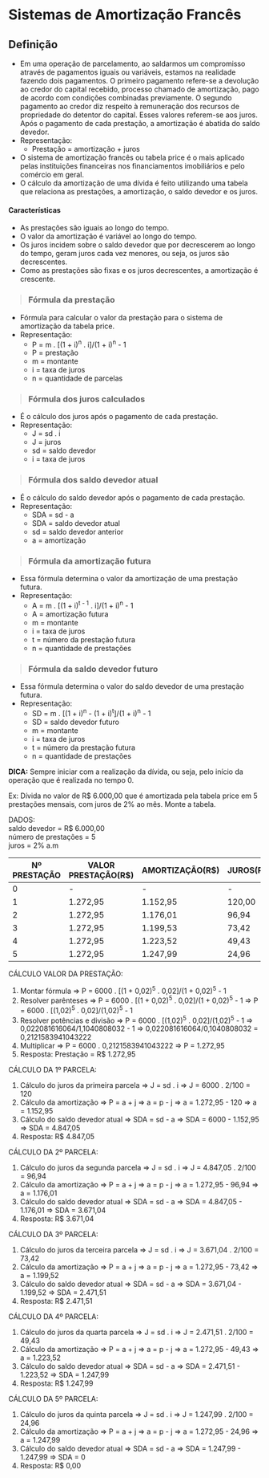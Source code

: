 # Sistemas de Amortização Francês

## Definição
- Em uma operação de parcelamento, ao saldarmos um compromisso através de pagamentos iguais ou variáveis, estamos na realidade fazendo dois pagamentos. O primeiro pagamento refere-se a devolução ao credor do capital recebido, processo chamado de amortização, pago de acordo com condições combinadas previamente. O segundo pagamento ao credor diz respeito à remuneração dos recursos de propriedade do detentor do capital. Esses valores referem-se aos juros. Após o pagamento de cada prestação, a amortização é abatida do saldo devedor.
- Representação:
  - Prestação = amortização + juros
- O sistema de amortização francês ou tabela price é o mais aplicado pelas instituições financeiras nos financiamentos imobiliários e pelo comércio em geral. 
- O cálculo da amortização de uma dívida é feito utilizando uma tabela que relaciona as prestações, a amortização, o saldo devedor e os juros.

#### Características
- As prestações são iguais ao longo do tempo.
- O valor da amortização é variável ao longo do tempo.
- Os juros incidem sobre o saldo devedor que por decrescerem ao longo do tempo, geram juros cada vez menores, ou seja, os juros são decrescentes.
- Como as prestações são fixas e os juros decrescentes, a amortização é crescente.

> ### Fórmula da prestação
- Fórmula para calcular o valor da prestação para o sistema de amortização da tabela price.
- Representação:
  - P = m . [(1 + i)<sup>n</sup> . i]/(1 + i)<sup>n</sup> - 1
  - P = prestação
  - m = montante
  - i = taxa de juros
  - n = quantidade de parcelas

> ### Fórmula dos juros calculados
- É o cálculo dos juros após o pagamento de cada prestação.
- Representação:
  - J = sd . i
  - J = juros
  - sd = saldo devedor
  - i = taxa de juros

> ### Fórmula dos saldo devedor atual
- É o cálculo do saldo devedor após o pagamento de cada prestação.
- Representação:
  - SDA = sd - a
  - SDA = saldo devedor atual
  - sd = saldo devedor anterior
  - a = amortização

> ### Fórmula da amortização futura
- Essa fórmula determina o valor da amortização de uma prestação futura.
- Representação:
  - A = m . [(1 + i)<sup>t - 1</sup> . i]/(1 + i)<sup>n</sup> - 1
  - A = amortização futura
  - m = montante
  - i = taxa de juros
  - t = número da prestação futura
  - n = quantidade de prestações

> ### Fórmula da saldo devedor futuro
- Essa fórmula determina o valor do saldo devedor de uma prestação futura.
- Representação:
  - SD = m . [(1 + i)<sup>n</sup> - (1 + i)<sup>t</sup>]/(1 + i)<sup>n</sup> - 1
  - SD = saldo devedor futuro
  - m = montante
  - i = taxa de juros
  - t = número da prestação futura
  - n = quantidade de prestações

**DICA:** Sempre iniciar com a realização da dívida, ou seja, pelo início da operação que é realizada no tempo 0.

Ex: Dívida no valor de R$ 6.000,00 que é amortizada pela tabela price em 5 prestações mensais, com juros de 2% ao mês. Monte a tabela.

DADOS:   
saldo devedor = R$ 6.000,00    
número de prestações = 5  
juros = 2% a.m  

| Nº PRESTAÇÃO | VALOR PRESTAÇÃO(R$) | AMORTIZAÇÃO(R$) | JUROS(R$) | SALDO DEVEDOR(R$) |
| ------------ | ------------------- | --------------- | --------- | ----------------- |
| 0            | -                   | -               | -         | 6000              |
| 1            | 1.272,95            | 1.152,95        | 120,00    | 4.847,05          |
| 2            | 1.272,95            | 1.176,01        | 96,94     | 3.671,04          |
| 3            | 1.272,95            | 1.199,53        | 73,42     | 2.471,51          |
| 4            | 1.272,95            | 1.223,52        | 49,43     | 1.247,99          |
| 5            | 1.272,95            | 1.247,99        | 24,96     | 0                 | 

CÁLCULO VALOR DA PRESTAÇÃO:
1. Montar fórmula => P = 6000 . [(1 + 0,02)<sup>5</sup> . 0,02]/(1 + 0,02)<sup>5</sup> - 1
2. Resolver parênteses => P = 6000 . [(1 + 0,02)<sup>5</sup> . 0,02]/(1 + 0,02)<sup>5</sup> - 1 => P = 6000 . [(1,02)<sup>5</sup> . 0,02]/(1,02)<sup>5</sup> - 1
3. Resolver potências e divisão => P = 6000 . [(1,02)<sup>5</sup> . 0,02]/(1,02)<sup>5</sup> - 1 => 0,022081616064/1,1040808032 - 1 => 0,022081616064/0,1040808032 = 0,2121583941043222
4. Multiplicar => P = 6000 . 0,2121583941043222 => P = 1.272,95
5. Resposta: Prestação = R$ 1.272,95

CÁLCULO DA 1º PARCELA:
1. Cálculo do juros da primeira parcela => J = sd . i => J = 6000 . 2/100 = 120 
2. Cálculo da amortização => P = a + j => a = p - j => a = 1.272,95 - 120 => a = 1.152,95 
3. Cálculo do saldo devedor atual => SDA = sd - a => SDA = 6000 - 1.152,95 => SDA = 4.847,05
4. Resposta: R$ 4.847,05

CÁLCULO DA 2º PARCELA:
1. Cálculo do juros da segunda parcela => J = sd . i => J = 4.847,05 . 2/100 = 96,94 
2. Cálculo da amortização => P = a + j => a = p - j => a = 1.272,95 - 96,94 => a = 1.176,01
3. Cálculo do saldo devedor atual => SDA = sd - a => SDA = 4.847,05 - 1.176,01 => SDA = 3.671,04
4. Resposta: R$ 3.671,04

CÁLCULO DA 3º PARCELA:
1. Cálculo do juros da terceira parcela => J = sd . i => J = 3.671,04 . 2/100 = 73,42 
2. Cálculo da amortização => P = a + j => a = p - j => a = 1.272,95 - 73,42 => a = 1.199,52
3. Cálculo do saldo devedor atual => SDA = sd - a => SDA = 3.671,04 - 1.199,52 => SDA = 2.471,51
4. Resposta: R$ 2.471,51

CÁLCULO DA 4º PARCELA:
1. Cálculo do juros da quarta parcela => J = sd . i => J = 2.471,51 . 2/100 = 49,43 
2. Cálculo da amortização => P = a + j => a = p - j => a = 1.272,95 - 49,43 => a = 1.223,52
3. Cálculo do saldo devedor atual => SDA = sd - a => SDA = 2.471,51 - 1.223,52 => SDA = 1.247,99
4. Resposta: R$ 1.247,99

CÁLCULO DA 5º PARCELA:
1. Cálculo do juros da quinta parcela => J = sd . i => J = 1.247,99 . 2/100 = 24,96 
2. Cálculo da amortização => P = a + j => a = p - j => a = 1.272,95 - 24,96  => a = 1.247,99
3. Cálculo do saldo devedor atual => SDA = sd - a => SDA = 1.247,99 - 1.247,99 => SDA = 0
4. Resposta: R$ 0,00